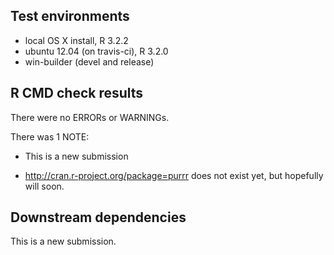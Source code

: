 ## Test environments
* local OS X install, R 3.2.2
* ubuntu 12.04 (on travis-ci), R 3.2.0
* win-builder (devel and release)

## R CMD check results
There were no ERRORs or WARNINGs. 

There was 1 NOTE:

* This is a new submission

* http://cran.r-project.org/package=purrr does not exist yet, but hopefully 
  will soon.

## Downstream dependencies
This is a new submission.
